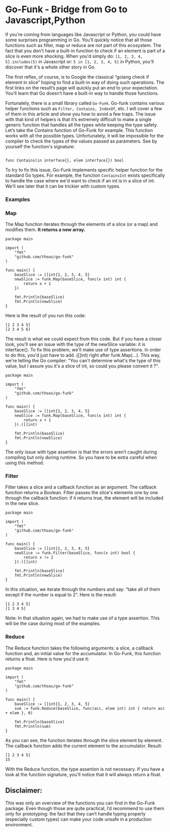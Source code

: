 # Go-Funk - Bridge from Go to Javascript,Python

If you’re coming from languages like Javascript or Python, you could have some surprises programming in Go.
You’ll quickly notice that all those functions such as filter, map or reduce are not part of this ecosystem. 
The fact that you don't have a built-in function to check if an element is part of a slice is even more shocking. 
When you'd simply do: ```[1, 2, 3, 4, 5].includes(5)``` in Javascript or: ```5 in [1, 2, 3, 4, 5]``` in Python, you'll discover that it's a whole other story in Go.

The first reflex, of course, is to Google the classical “golang check if element in slice” hoping to find a built-in way of doing such operations. 
The first links on the result’s page will quickly put an end to your expectation. You’ll learn that Go doesn’t have a built-in way to handle those functions.

Fortunately, there is a small library called ```Go-Funk```. Go-funk contains various helper functions such as ```Filter, Contains, IndexOf```, etc. I will cover a few of them in this article and show you how to avoid a few traps.
The issue with that kind of helpers is that it’s extremely difficult to make a single generic function that handles all the types while keeping the type safety. Let’s take the Contains function of Go-Funk for example. This function works with all the possible types. Unfortunately, it will be impossible for the compiler to check the types of the values passed as parameters. See by yourself the function's signature:

```golang

func Contains(in interface{}, elem interface{}) bool
```
To try to fix this issue, Go-Funk implements specific helper function for the standard Go types. For example, the function ```ContainsInt``` exists specifically to handle the case where we'd want to check if an int is in a slice of int. 
We'll see later that it can be trickier with custom types.

### Examples
### Map
The Map function iterates through the elements of a slice (or a map) and modifies them. **It returns a new array.**
```golang
package main

import (
	"fmt"
	"github.com/thoas/go-funk"
)

func main() {
	baseSlice := []int{1, 2, 3, 4, 5}
	newSlice := funk.Map(baseSlice, func(x int) int {
		return x + 1
	})

	fmt.Println(baseSlice)
	fmt.Println(newSlice)
}
```
Here is the result of you run this code:
```
[1 2 3 4 5] 
[2 3 4 5 6]
```
The result is what we could expect from this code. But if you have a closer look, you’ll see an issue with the type of the newSlice variable: it is interface{}. 
To fix this problem, we'll make use of type assertions. In order to do this, you'd just have to add .([]int) right after funk.Map(...). This way, we're telling the Go compiler: "You can't determine what's the type of this value, but I assure you it's a slice of int, so could you please convert it ?".
```golang
package main

import (
	"fmt"
	"github.com/thoas/go-funk"
)

func main() {
	baseSlice := []int{1, 2, 3, 4, 5}
	newSlice := funk.Map(baseSlice, func(x int) int {
		return x + 1
	}).([]int)

	fmt.Println(baseSlice)
	fmt.Println(newSlice)
}
```
The only issue with type assertion is that the errors aren’t caught during compiling but only during runtime. So you have to be extra careful when using this method.

### Filter
Filter takes a slice and a callback function as an argument. The callback function returns a Boolean. Filter passes the slice's elements one by one through the callback function: if it returns true, the element will be included in the new slice.
```golang
package main

import (
	"fmt"
	"github.com/thoas/go-funk"
)

func main() {
	baseSlice := []int{1, 2, 3, 4, 5}
	newSlice := funk.Filter(baseSlice, func(x int) bool {
		return x != 2
	}).([]int)

	fmt.Println(baseSlice)
	fmt.Println(newSlice)
}
```
In this situation, we iterate through the numbers and say: “take all of them except if the number is equal to 2”. Here is the result:
```
[1 2 3 4 5]
[1 3 4 5]
```
Note: In that situation again, we had to make use of a type assertion. This will be the case during most of the examples.

### Reduce
The Reduce function takes the following arguments: a slice, a callback function and, an initial value for the accumulator. In Go-Funk, this function returns a float. Here is how you'd use it:
```golang
package main

import (
	"fmt"
	"github.com/thoas/go-funk"
)

func main() {
	baseSlice := []int{1, 2, 3, 4, 5}
	sum := funk.Reduce(baseSlice, func(acc, elem int) int { return acc + elem }, 0)

	fmt.Println(baseSlice)
	fmt.Println(sum)
}
```
As you can see, the function iterates through the slice element by element. The callback function adds the current element to the accumulator. Result:

```
[1 2 3 4 5]
15
```
With the Reduce function, the type assertion is not necessary. If you have a look at the function signature, you'll notice that it will always return a float.
## Disclaimer:
This was only an overview of the functions you can find in the Go-Funk package. Even though those are quite practical, I’d recommend to use them only for prototyping: the fact that they can’t handle typing properly (especially custom types) can make your code unsafe in a production environment.
